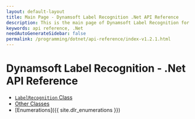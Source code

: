 ```yaml
---
layout: default-layout
title: Main Page - Dynamsoft Label Recognition .Net API Reference
description: This is the main page of Dynamsoft Label Recognition for .Net API Reference.
keywords: api reference, .Net
needAutoGenerateSidebar: false
permalink: /programming/dotnet/api-reference/index-v1.2.1.html
---
```


# Dynamsoft Label Recognition - .Net API Reference

- [`LabelRecognition` Class](label-recognition/index.md) 
- [Other Classes](class/index.md)  
- [Enumerations]({{ site.dlr_enumerations }})

